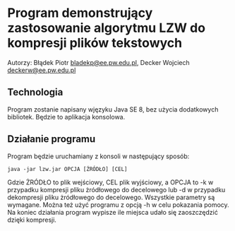 # Program demonstrujący zastosowanie algorytmu LZW do kompresji plików tekstowych
Autorzy: Błądek Piotr bladekp@ee.pw.edu.pl, Decker Wojciech deckerw@ee.pw.edu.pl

## Technologia
Program zostanie napisany wjęzyku Java SE 8, bez użycia dodatkowych bibliotek. Będzie to aplikacja konsolowa.

## Działanie programu
Program będzie uruchamiany z konsoli w następujący sposób:

`java -jar lzw.jar OPCJA [ŹRÓDŁO] [CEL]`

Gdzie ŻRÓDŁO to plik wejściowy, CEL plik wyjściowy, a OPCJA to -k w przypadku kompresji pliku żródłowego do decelowego lub -d w przypadku dekompresji pliku żródłowego do decelowego. Wszystkie parametry są wymagane. Można też użyć programu z opcją -h w celu pokazania pomocy. Na koniec działania program wypisze ile miejsca udało się zaoszczędzić dzięki kompresji.

